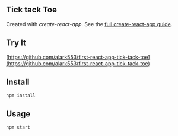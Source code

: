 Tick tack Toe
---

Created with *create-react-app*. See the [full create-react-app guide](https://github.com/facebookincubator/create-react-app/blob/master/packages/react-scripts/template/README.md).



Try It
---

[https://github.com/alark553/first-react-app-tick-tack-toe](https://github.com/alark553/first-react-app-tick-tack-toe)



Install
---

`npm install`



Usage
---

`npm start`